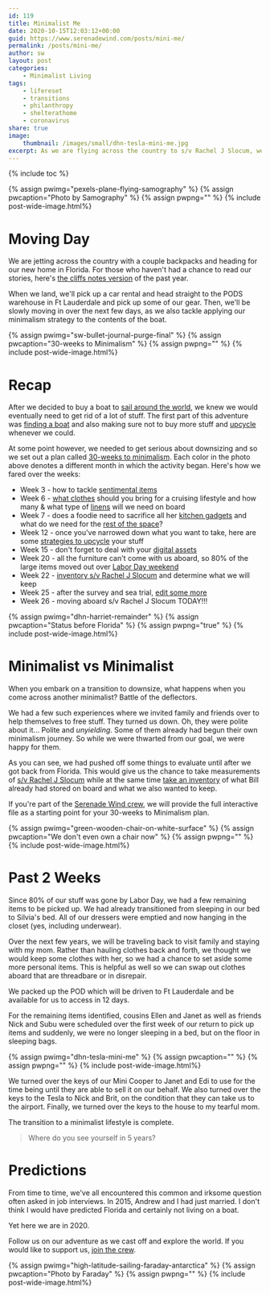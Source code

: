 ```yaml
---
id: 119
title: Minimalist Me
date: 2020-10-15T12:03:12+00:00
guid: https://www.serenadewind.com/posts/mini-me/
permalink: /posts/mini-me/
author: sw
layout: post
categories:
    - Minimalist Living
tags:
    - lifereset
    - transitions
    - philanthropy
    - shelterathome
    - coronavirus
share: true
image:
    thumbnail: /images/small/dhn-tesla-mini-me.jpg 
excerpt: As we are flying across the country to s/v Rachel J Slocum, we wanted to share the final installment on how we became minimalists in less than 30 weeks. 
---
```

{% include toc %}

{% assign pwimg="pexels-plane-flying-samography" %}
{% assign pwcaption="Photo by Samography" %}
{% assign pwpng="" %}
{% include post-wide-image.html%}

# Moving Day

We are jetting across the country with a couple backpacks and heading for our new home in Florida. For those who haven't had a chance to read our stories, here's [the cliffs notes version](/posts/whats-next/) of the past year. 

When we land, we'll pick up a car rental and head straight to the PODS warehouse in Ft Lauderdale and pick up some of our gear. Then, we'll be slowly moving in over the next few days, as we also tackle applying our minimalism strategy to the contents of the boat. 

{% assign pwimg="sw-bullet-journal-purge-final" %}
{% assign pwcaption="30-weeks to Minimalism" %}
{% assign pwpng="" %}
{% include post-wide-image.html%}

# Recap

After we decided to buy a boat to [sail around the world](/posts/sailing-around-the-world/), we knew we would eventually need to get rid of a lot of stuff. The first part of this adventure was [finding a boat](/posts/boat-purchase/) and also making sure not to buy more stuff and [upcycle](/posts/upcycle-r-us/) whenever we could. 

At some point however, we needed to get serious about downsizing and so we set out a plan called [30-weeks to minimalism](/posts/30-weeks-to-minimalism/). Each color in the photo above denotes a different month in which the activity began. Here's how we fared over the weeks:

 - Week 3 - how to tackle [sentimental items](/posts/throw-back/)
 - Week 6 - [what clothes](posts/packing-light/) should you bring for a cruising lifestyle and how many & what type of [linens](/posts/boat-head/) will we need on board 
 - Week 7 - does a foodie need to sacrifice all her [kitchen gadgets](/posts/sea-foodie/) and what do we need for the [rest of the space](/posts/sea-foodie/)?
 - Week 12 - once you've narrowed down what you want to take, here are some [strategies to upcycle](/posts/matching-gifts/) your stuff
 - Week 15 - don't forget to deal with your [digital assets](/posts/shutterbug/)
 - Week 20 - all the furniture can't come with us aboard, so 80% of the large items moved out over [Labor Day weekend](/posts/talk-like-a-pirate/)
 - Week 22 - [inventory s/v Rachel J Slocum](/posts/survey-sea-trial-part-4/) and determine what we will keep
 - Week 25 - after the survey and sea trial, [edit some more](/posts/whats-next/) 
 - Week 26 - moving aboard s/v Rachel J Slocum TODAY!!!

{% assign pwimg="dhn-harriet-remainder" %}
{% assign pwcaption="Status before Florida" %}
{% assign pwpng="true" %}
{% include post-wide-image.html%}

# Minimalist vs Minimalist

When you embark on a transition to downsize, what happens when you come across another minimalist? Battle of the deflectors.

We had a few such experiences where we invited family and friends over to help themselves to free stuff. They turned us down. Oh, they were polite about it... Polite and *unyielding*. Some of them already had begun their own minimalism journey. So while we were thwarted from our goal, we were happy for them. 

As you can see, we had pushed off some things to evaluate until after we got back from Florida. This would give us the chance to take measurements of [s/v Rachel J Slocum](/about-rachel-j-slocum/) while at the same time [take an inventory](/posts/survey-sea-trial-part-3/) of what Bill already had stored on board and what we also wanted to keep. 

If you're part of the [Serenade Wind crew](/posts/join-the-crew/), we will provide the full interactive file as a starting point for your 30-weeks to Minimalism plan.

{% assign pwimg="green-wooden-chair-on-white-surface" %}
{% assign pwcaption="We don't even own a chair now" %}
{% assign pwpng="" %}
{% include post-wide-image.html%}

# Past 2 Weeks 

Since 80% of our stuff was gone by Labor Day, we had a few remaining items to be picked up. We had already transitioned from sleeping in our bed to Silvia's bed. All of our dressers were emptied and now hanging in the closet (yes, including underwear). 

Over the next few years, we will be traveling back to visit family and staying with my mom. Rather than hauling clothes back and forth, we thought we would keep some clothes with her, so we had a chance to set aside some more personal items. This is helpful as well so we can swap out clothes aboard that are threadbare or in disrepair. 

We packed up the POD which will be driven to Ft Lauderdale and be available for us to access in 12 days.

For the remaining items identified, cousins Ellen and Janet as well as friends Nick and Subu were scheduled over the first week of our return to pick up items and suddenly, we were no longer sleeping in a bed, but on the floor in sleeping bags. 

{% assign pwimg="dhn-tesla-mini-me" %}
{% assign pwcaption="" %}
{% assign pwpng="" %}
{% include post-wide-image.html%}

We turned over the keys of our Mini Cooper to Janet and Edi to use for the time being until they are able to sell it on our behalf. We also turned over the keys to the Tesla to Nick and Brit, on the condition that they can take us to the airport. Finally, we turned over the keys to the house to my tearful mom. 

The transition to a minimalist lifestyle is complete.

>Where do you see yourself in 5 years?

# Predictions 

From time to time, we've all encountered this common and irksome question often asked in job interviews. In 2015, Andrew and I had just married. I don't think I would have predicted Florida and certainly not living on a boat. 

Yet here we are in 2020. 

Follow us on our adventure as we cast off and explore the world. If you would like to support us, [join the crew](/posts/join-the-crew/).

{% assign pwimg="high-latitude-sailing-faraday-antarctica" %}
{% assign pwcaption="Photo by Faraday" %}
{% assign pwpng="" %}
{% include post-wide-image.html%}
